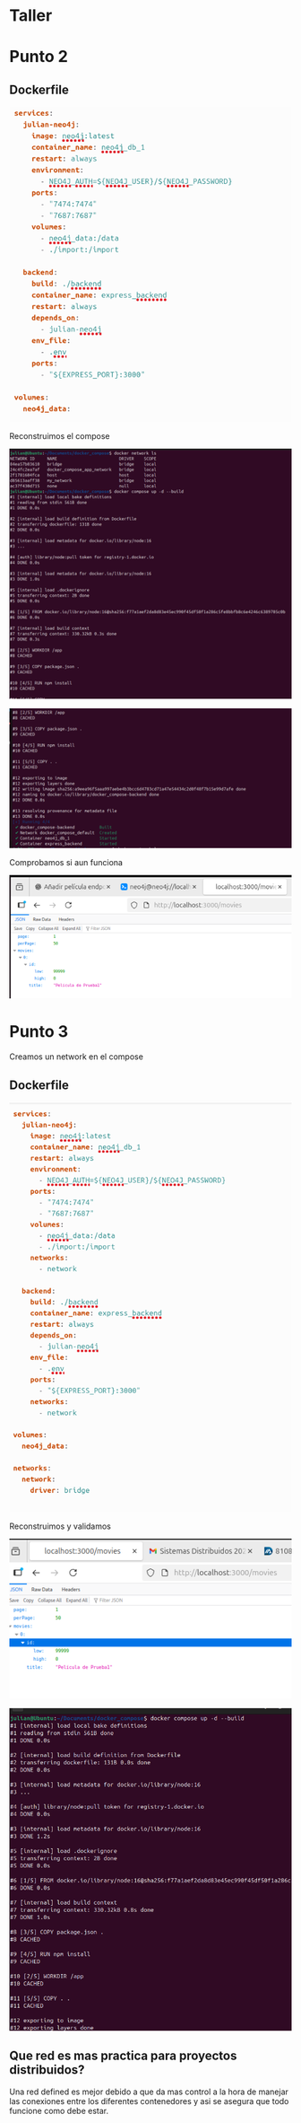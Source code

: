 # Taller

# Punto 2

## Dockerfile

![image.png](Taller%2026f99a8226a0804caecdcabbfcc7aaaa/image.png)

Reconstruimos el compose

![image.png](Taller%2026f99a8226a0804caecdcabbfcc7aaaa/image%201.png)

![image.png](Taller%2026f99a8226a0804caecdcabbfcc7aaaa/image%202.png)

Comprobamos si aun funciona

![image.png](Taller%2026f99a8226a0804caecdcabbfcc7aaaa/image%203.png)

# Punto 3

Creamos un network en el compose

## Dockerfile

![image.png](Taller%2026f99a8226a0804caecdcabbfcc7aaaa/image%204.png)

Reconstruimos y validamos 

![image.png](Taller%2026f99a8226a0804caecdcabbfcc7aaaa/image%205.png)

![image.png](Taller%2026f99a8226a0804caecdcabbfcc7aaaa/image%206.png)

## Que red es mas practica para proyectos distribuidos?

Una red defined es mejor debido a que da mas control a la hora de manejar las conexiones entre los diferentes contenedores y asi se asegura que todo funcione como debe estar.